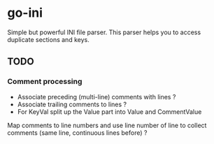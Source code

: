 # go-ini

Simple but powerful INI file parser.
This parser helps you to access duplicate sections and keys.

## TODO

### Comment processing

* Associate preceding (multi-line) comments with lines ?
* Associate trailing comments to lines ?
* For KeyVal split up the Value part into Value and CommentValue

Map comments to line numbers and use line number of line to collect
comments (same line, continuous lines before) ?


